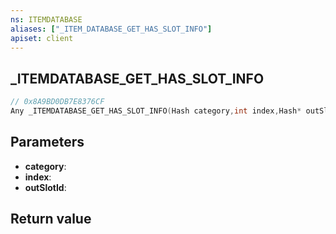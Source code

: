 ```yaml
---
ns: ITEMDATABASE
aliases: ["_ITEM_DATABASE_GET_HAS_SLOT_INFO"]
apiset: client
---
```

## _ITEMDATABASE_GET_HAS_SLOT_INFO

```c
// 0x8A9BD0DB7E8376CF
Any _ITEMDATABASE_GET_HAS_SLOT_INFO(Hash category,int index,Hash* outSlotId);
```


## Parameters
* **category**:
* **index**:
* **outSlotId**:

## Return value
